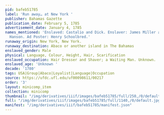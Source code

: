 ```yaml
---
pid: bafeb51785
label: 'Run away… at New York '
publisher: Bahamas Gazette
publication_date: February 5, 1785
advertisement_date: January 4, 1785
names_mentioned: 'Enslaved: Castalio and Dick. Enslaver: James Miller and Benjamin
  Hanson. Ad Poster: Henry Schoolbred.'
runaway_origin: New York, New York.
runaway_destination: Abaco or another island in The Bahamas
enslaved_gender: Male
physical: Language, Colour, Height, Hair, Scarification
enslaved_occupation: Hair Dresser and Shaver; a Waiting Man. Unknown.
enslaved_age: 'Unknown '
decade: '1780'
tags: USA|Group|Abaco|Loyalist|Language|Occupation
source: https://ufdc.ufl.edu/uf00098611/00217
order: '3'
layout: minicomp_item
collection: minicomp
thumbnail: "/img/derivatives/iiif/images/bafeb51785/full/250,/0/default.jpg"
full: "/img/derivatives/iiif/images/bafeb51785/full/1140,/0/default.jpg"
manifest: "/img/derivatives/iiif/bafeb51785/manifest.json"
---
```

